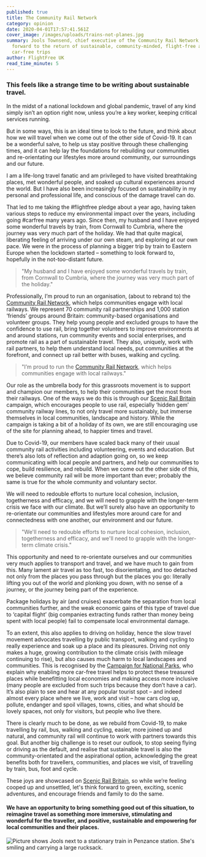 ```yaml
---
published: true
title: The Community Rail Network
category: opinion
date: 2020-04-01T17:57:41.561Z
cover_image: /images/uploads/trains-not-planes.jpg
summary: Jools Townsend, chief executive of the Community Rail Network, looks
  forward to the return of sustainable, community-minded, flight-free and
  car-free trips
author: FlightFree UK
read_time_minute: 5
---
```



### This feels like a strange time to be writing about sustainable travel.

In the midst of a national lockdown and global pandemic, travel of any kind simply isn’t an option right now, unless you’re a key worker, keeping critical services running.

But in some ways, this is an ideal time to look to the future, and think about how we will travel when we come out of the other side of Covid-19. It can be a wonderful salve, to help us stay positive through these challenging times, and it can help lay the foundations for rebuilding our communities and re-orientating our lifestyles more around community, our surroundings and our future.

I am a life-long travel fanatic and am privileged to have visited breathtaking places, met wonderful people, and soaked up cultural experiences around the world. But I have also been increasingly focused on sustainability in my personal and professional life, and conscious of the damage travel can do. 

That led to me taking the #flightfree pledge about a year ago, having taken various steps to reduce my environmental impact over the years, including going #carfree many years ago. Since then, my husband and I have enjoyed some wonderful travels by train, from Cornwall to Cumbria, where the journey was very much part of the holiday. We had that quite magical, liberating feeling of arriving under our own steam, and exploring at our own pace. We were in the process of planning a bigger trip by train to Eastern Europe when the lockdown started – something to look forward to, hopefully in the not-too-distant future.

> "My husband and I have enjoyed some wonderful travels by train, from Cornwall to Cumbria, where the journey was very much part of the holiday."

Professionally, I’m proud to run an organisation, (about to rebrand to) the [Community Rail Network](https://communityrail.org.uk), which helps communities engage with local railways. We represent 70 community rail partnerships and 1,000 station ‘friends’ groups around Britain: community-based organisations and volunteer groups. They help young people and excluded groups to have the confidence to use rail, bring together volunteers to improve environments at and around stations, run community events and social enterprises, and promote rail as a part of sustainable travel. They also, uniquely, work with rail partners, to help them understand local needs, put communities at the forefront, and connect up rail better with buses, walking and cycling.

> "I’m proud to run the [Community Rail Network](https://communityrail.org.uk), which helps communities engage with local railways."

Our role as the umbrella body for this grassroots movement is to support and champion our members, to help their communities get the most from their railways. One of the ways we do this is through our [Scenic Rail Britain](https://communityrail.org.uk/resources-ideas/scenic-rail-britain/) campaign, which encourages people to use rail, especially ‘hidden gem’ community railway lines, to not only travel more sustainably, but immerse themselves in local communities, landscape and history. While the campaign is taking a bit of a holiday of its own, we are still encouraging use of the site for planning ahead, to happier times and travel.

Due to Covid-19, our members have scaled back many of their usual community rail activities including volunteering, events and education. But there’s also lots of reflection and adaption going on, so we keep communicating with local people and partners, and help our communities to cope, build resilience, and rebuild. When we come out the other side of this, we believe community rail will be more important than ever; probably the same is true for the whole community and voluntary sector. 

We will need to redouble efforts to nurture local cohesion, inclusion, togetherness and efficacy, and we will need to grapple with the longer-term crisis we face with our climate. But we’ll surely also have an opportunity to re-orientate our communities and lifestyles more around care for and connectedness with one another, our environment and our future.

> "We'll need to redouble efforts to nurture local cohesion, inclusion, togetherness and efficacy, and we'll need to grapple with the longer-term climate crisis."

This opportunity and need to re-orientate ourselves and our communities very much applies to transport and travel, and we have much to gain from this. Many lament air travel as too fast, too disorientating, and too detached not only from the places you pass through but the places you go: literally lifting you out of the world and plonking you down, with no sense of a journey, or the journey being part of the experience. 

Package holidays by air (and cruises) exacerbate the separation from local communities further, and the weak economic gains of this type of travel due to ‘capital flight’ (big companies extracting funds rather than money being spent with local people) fail to compensate local environmental damage. 

To an extent, this also applies to driving on holiday, hence the slow travel movement advocates travelling by public transport, walking and cycling to really experience and soak up a place and its pleasures. Driving not only makes a huge, growing contribution to the climate crisis (with mileage continuing to rise), but also causes much harm to local landscapes and communities. This is recognised by the [Campaign for National Parks](https://www.cnp.org.uk), who explain why enabling more car-free travel helps to protect these treasured places while benefitting local economies and making access more inclusive (many people are excluded from such trips because they don’t have a car). It’s also plain to see and hear at any popular tourist spot – and indeed almost every place where we live, work and visit – how cars clog up, pollute, endanger and spoil villages, towns, cities, and what should be lovely spaces, not only for visitors, but people who live there.

There is clearly much to be done, as we rebuild from Covid-19, to make travelling by rail, bus, walking and cycling, easier, more joined up and natural, and community rail will continue to work with partners towards this goal. But another big challenge is to reset our outlook, to stop seeing flying or driving as the default, and realise that sustainable travel is also the community-orientated and the aspirational option, acknowledging the great benefits both for travellers, communities, and places we visit, of travelling by train, bus, foot and cycle.

These joys are showcased on [Scenic Rail Britain](https://communityrail.org.uk/resources-ideas/scenic-rail-britain/), so while we’re feeling cooped up and unsettled, let's think forward to green, exciting, scenic adventures, and encourage friends and family to do the same. 

#### We have an opportunity to bring something good out of this situation, to reimagine travel as something more immersive, stimulating and wonderful for the traveller, and positive, sustainable and empowering for local communities and their places.

![Picture shows Jools next to a stationary train in Penzance station. She's smiling and carrying a large rucksack. ](/images/uploads/jools-penzance.jpeg "Jools arriving in Penzance")